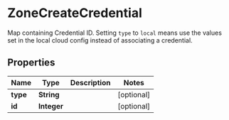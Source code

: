 

# ZoneCreateCredential

Map containing Credential ID. Setting `type` to `local` means use the values set in the local cloud config instead of associating a credential.
## Properties

Name | Type | Description | Notes
------------ | ------------- | ------------- | -------------
**type** | **String** |  |  [optional]
**id** | **Integer** |  |  [optional]



